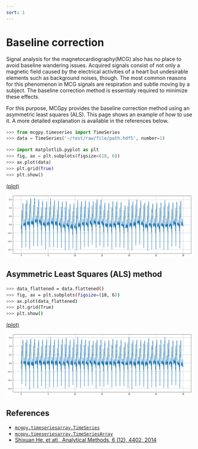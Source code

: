 ```yaml
---
sort: 1
---
```


# Baseline correction

Signal analysis for the magnetocardiography(MCG) also has no place to avoid baseline wandering issues. Acquired signals consist of not only a magnetic field caused by the electrical activities of a heart but undesirable elements such as background noises, though. The most common reasons for this phenomenon in MCG signals are respiration and subtle moving by a subject. The baseline correction method is essentialy required to minimize these effects.

For this purpose, MCGpy provides the baseline correction method using an asymmetric least squares (ALS). This page shows an example of how to use it. A more detailed explanation is available in the references below.

```python
>>> from mcgpy.timeseries import TimeSeries
>>> data = TimeSeries('~/test/raw/file/path.hdf5', number=1)
```

```python
>>> import matplotlib.pyplot as plt
>>> fig, ax = plt.subplots(figsize=(18, 6))
>>> ax.plot(data)
>>> plt.grid(True)
>>> plt.show()
```

[(plot)](https://github.com/pjjung/mcgpy/blob/gh-pages/imgs/example-flattened-1.png)

![example-flattened-1](../imgs/example-flattened-1.png)

## Asymmetric Least Squares (ALS) method

```sh
>>> data_flattened = data.flattened()
>>> fig, ax = plt.subplots(figsize=(18, 6))
>>> ax.plot(data_flattened)
>>> plt.grid(True)
>>> plt.show()
```
[(plot)](https://github.com/pjjung/mcgpy/blob/gh-pages/imgs/example-flattened-2.png)

![example-flattened-1](../imgs/example-flattened-2.png)

## References

* [`mcgpy.timeseriesarray.TimeSeries`](https://pjjung.github.io/mcgpy/Classes/TimeSeries.html)
* [`mcgpy.timeseriesarray.TimeSeriesArray`](https://pjjung.github.io/mcgpy/Classes/TimeSeriesArray.html)
* [Shixuan He, et atl., Analytical Methods, 6 (12), 4402, 2014](https://doi.org/10.1039/C4AY00068D)
